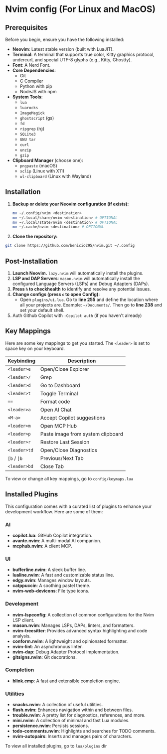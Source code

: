 # Nvim config (For Linux and MacOS)

## Prerequisites

Before you begin, ensure you have the following installed:

- **Neovim**: Latest stable version (built with LuaJIT).
- **Terminal**: A terminal that supports true color, Kitty graphics protocol, undercurl, and special UTF-8 glyphs (e.g., Kitty, Ghostty).
- **Font**: A Nerd Font.
- **Core Dependencies**:
  - Git
  - C Compiler
  - Python with pip
  - NodeJS with npm
- **System Tools**:
  - `lua`
  - `luarocks`
  - `ImageMagick`
  - `ghostscript` (gs)
  - `fd`
  - `ripgrep` (rg)
  - `SQLite3`
  - `GNU tar`
  - `curl`
  - `unzip`
  - `gzip`
- **Clipboard Manager** (choose one):
  - `pngpaste` (macOS)
  - `xclip` (Linux with X11)
  - `wl-clipboard` (Linux with Wayland)

## Installation

1. **Backup or delete your Neovim configuration (if exists):**

   ```bash
   mv ~/.config/nvim <destination>
   mv ~/.local/share/nvim <destination> # OPTIONAL
   mv ~/.local/state/nvim <destination> # OPTIONAL
   mv ~/.cache/nvim <destination> # OPTIONAL
   ```

1. **Clone the repository:**

```bash
git clone https://github.com/benicio295/nvim.git ~/.config
```

## Post-Installation

1. **Launch Neovim.** `lazy.nvim` will automatically install the plugins.
1. **LSP and DAP Servers**: `mason.nvim` will automatically install the configured Language Servers (LSPs) and Debug Adapters (DAPs).
1. **Press `h` to checkhealth** to identify and resolve any potential issues.
1. **Change configs (press `c` to open Config):**
   - Open `plugins/ui.lua`. Go to **line 255** and define the location where all your projects are. Example: `~/Documents/`. Then go to **line 238** and set your default shell.
1. Auth Github Copilot with `:Copilot auth` (if you haven't already)

## Key Mappings

Here are some key mappings to get you started. The `<leader>` is set to space key on your keyboard.

| Keybinding | Description |
| --------------- | ----------------------------------------- |
| `<leader>e` | Open/Close Explorer |
| `<leader>/` | Grep |
| `<leader>d` | Go to Dashboard |
| `<leader>t` | Toggle Terminal |
| `==` | Format code |
| `<leader>a` | Open AI Chat |
| `<M-a>` | Accept Copilot suggestions |
| `<leader>m`|Open MCP Hub |
| `<leader>p` | Paste image from system clipboard |
| `<leader>r` | Restore Last Session |
| `<leader>td` | Open/Close Diagnostics |
| `[b` / `]b` | Previous/Next Tab |
| `<leader>bd` | Close Tab |

To view or change all key mappings, go to `config/keymaps.lua`

## Installed Plugins

This configuration comes with a curated list of plugins to enhance your development workflow. Here are some of them:

### AI

- **copilot.lua**: GitHub Copilot integration.
- **avante.nvim**: A multi-modal AI companion.
- **mcphub.nvim**: A client MCP.

### UI

- **bufferline.nvim**: A sleek buffer line.
- **lualine.nvim**: A fast and customizable status line.
- **edgy.nvim**: Manages window layouts.
- **catppuccin**: A soothing pastel theme.
- **nvim-web-devicons**: File type icons.

### Development

- **nvim-lspconfig**: A collection of common configurations for the Nvim LSP client.
- **mason.nvim**: Manages LSPs, DAPs, linters, and formatters.
- **nvim-treesitter**: Provides advanced syntax highlighting and code analysis.
- **conform.nvim**: A lightweight and opinionated formatter.
- **nvim-lint**: An asynchronous linter.
- **nvim-dap**: Debug Adapter Protocol implementation.
- **gitsigns.nvim**: Git decorations.

### Completion

- **blink.cmp**: A fast and extensible completion engine.

### Utilities

- **snacks.nvim**: A collection of useful utilities.
- **flash.nvim**: Enhances navigation within and between files.
- **trouble.nvim**: A pretty list for diagnostics, references, and more.
- **mini.nvim**: A collection of minimal and fast Lua modules.
- **persistence.nvim**: Persists sessions.
- **todo-comments.nvim**: Highlights and searches for TODO comments.
- **nvim-autopairs**: Inserts and manages pairs of characters.

To view all installed plugins, go to `lua/plugins` dir
